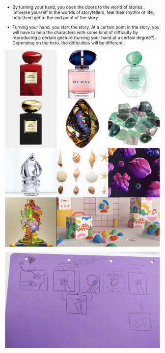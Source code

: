 - By turning your hand, you open the doors to the world of stories. Immerse yourself in the worlds of storytellers, feel their rhythm of life, help them get to the end point of the story

- Turning your hand, you start the story. At a certain point in the story, you will have to help the characters with some kind of difficulty by reproducing a certain gesture (turning your hand at a certain degree?). Depending on the hero, the difficulties will be different.

![Boat shedule](images/references.png)

![Boat shedule](images/storyboardV1.jpeg)